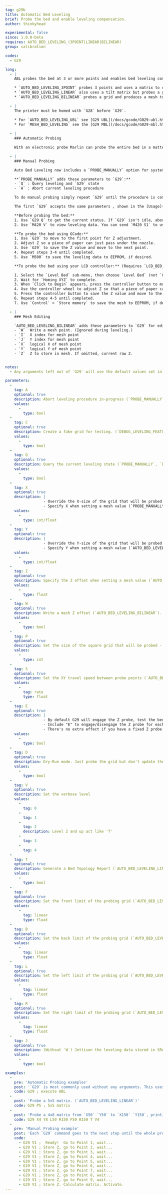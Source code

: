 ```yaml
---
tag: g29b
title: Automatic Bed Leveling
brief: Probe the bed and enable leveling compensation.
author: thinkyhead

experimental: false
since: 1.0.0-beta
requires: AUTO_BED_LEVELING_(3POINT|LINEAR|BILINEAR)
group: calibration

codes:
  - G29

long:
  - |
    ABL probes the bed at 3 or more points and enables bed leveling compensation. The exact procedure and method depends on the type of bed leveling chosen in `Configuration.h`:

    * `AUTO_BED_LEVELING_3POINT` probes 3 points and uses a matrix to compensate for bed tilt.
    * `AUTO_BED_LEVELING_LINEAR` also uses a tilt matrix but probes a grid and applies "least-squares."
    * `AUTO_BED_LEVELING_BILINEAR` probes a grid and produces a mesh to adjust Z across the bed.

  - |
    The printer must be homed with `G28` before `G29`.

    * For `AUTO_BED_LEVELING_UBL` see [G29 UBL](/docs/gcode/G029-ubl.html) and [G26 Mesh Editing](/docs/gcode/G026.html).
    * For `MESH_BED_LEVELING` see the [G29 MBL](/docs/gcode/G029-mbl.html) page.
    
  - |
    ### Automatic Probing

    With an electronic probe Marlin can probe the entire bed in a matter of seconds —even before every print— with a single `G29` command. Available parameters depend on the style of leveling. See parameter descriptions and examples below for details.

  - |
    ### Manual Probing

    Auto Bed Leveling now includes a `PROBE_MANUALLY` option for systems lacking a probe.

    **`PROBE_MANUALLY` adds these parameters to `G29`:**
    - `Q` : Query leveling and `G29` state
    - `A` : Abort current leveling procedure

    To do manual probing simply repeat `G29` until the procedure is complete.

    The first `G29` accepts the same parameters , shown in the [Usage](#usage-g29b) section below. The exact parameters available will depend on which style of bed leveling is enabled. (***Note:** UBL parameters are not covered on this page unless they coincide. See the [`G29` for UBL](/docs/gcode/G029-ubl.html) page for a full list of its options.*)

    **Before probing the bed:**
    1. Use `G29 Q` to get the current status. If `G29` isn't idle, abort with `G29 A`.
    2. Use `M420 V` to view leveling data. You can send `M420 S1` to use the existing data.

    **To probe the bed using GCode:**
    1. Use `G29` to move to the first point for Z adjustment.
    2. Adjust Z so a piece of paper can just pass under the nozzle.
    3. Use `G29` to save the Z value and move to the next point.
    4. Repeat steps 3-4 until completed.
    5. Use `M500` to save the leveling data to EEPROM, if desired.

    **To probe the bed using your LCD controller:** (Requires `LCD_BED_LEVELING`)

    1. Select the `Level Bed` sub-menu, then choose `Level Bed` (not `Cancel`).
    2. Wait for `Homing XYZ` to complete.
    3. When `Click to Begin` appears, press the controller button to move to the first point.
    4. Use the controller wheel to adjust Z so that a piece of paper can just pass under the nozzle.
    5. Press the controller button to save the Z value and move to the next point.
    6. Repeat steps 4-5 until completed.
    7. Use `Control` > `Store memory` to save the mesh to EEPROM, if desired.

  - |
    ### Mesh Editing

    `AUTO_BED_LEVELING_BILINEAR` adds these parameters to `G29` for editing mesh points:
    - `W`  Write a mesh point. (Ignored during leveling.)
    - `I`  X index for mesh point
    - `J`  Y index for mesh point
    - `X`  logical X of mesh point
    - `Y`  logical Y of mesh point
    - `Z`  Z to store in mesh. If omitted, current raw Z.


notes:
  - Any arguments left out of `G29` will use the default values set in `Configuration.h`.

parameters:
  -
    tag: A
    optional: true
    description: Abort leveling procedure in-progress (`PROBE_MANUALLY`)
    values:
      -
        type: bool
  -
    tag: C
    optional: true
    description: Create a fake grid for testing. (`DEBUG_LEVELING_FEATURE`)
    values:
      -
        type: bool
  -
    tag: Q
    optional: true
    description: Query the current leveling state (`PROBE_MANUALLY`, `DEBUG_LEVELING_FEATURE`)
    values:
      -
        type: bool
  -
    tag: X
    optional: true
    description: |
                 - Override the X-size of the grid that will be probed (`AUTO_BED_LEVELING_LINEAR`).
                 - Specify X when setting a mesh value (`PROBE_MANUALLY`).
    values:
      -
        type: int/float
  -
    tag: Y
    optional: true
    description: |
                 - Override the Y-size of the grid that will be probed (`AUTO_BED_LEVELING_LINEAR`).
                 - Specify Y when setting a mesh value (`AUTO_BED_LEVELING_LINEAR`).
    values:
      -
        type: int/float
  -
    tag: Z
    optional: true
    description: Specify the Z offset when setting a mesh value (`AUTO_BED_LEVELING_BILINEAR`).
    values:
      -
        type: float
  -
    tag: W
    optional: true
    description: Write a mesh Z offset (`AUTO_BED_LEVELING_BILINEAR`). Requires `X`,`Y` or `I`,`J` to specify the point, and `Z` to specify the value.
    values:
      -
        type: bool
  -
    tag: P
    optional: true
    description: Set the size of the square grid that will be probed - P x P points (`AUTO_BED_LEVELING_LINEAR`)
    values:
      -
        type: int
  -
    tag: S
    optional: true
    description: Set the XY travel speed between probe points (`AUTO_BED_LEVELING_LINEAR`, `AUTO_BED_LEVELING_BILINEAR`)
    values:
      -
        tag: rate
        type: float
  -
    tag: E
    optional: true
    description: |
                 - By default G29 will engage the Z probe, test the bed, then disengage. 
                 - Include "E" to engage/disengage the Z probe for each sample. 
                 - There's no extra effect if you have a fixed Z probe. (without `PROBE_MANUALLY`)
    values:
      -
        type: bool
  -
    tag: D
    optional: true
    description: Dry-Run mode. Just probe the grid but don't update the bed leveling data
    values:
      -
        type: bool
  -
    tag: V
    optional: true
    description: Set the verbose level
    values:
      -
        tag: 0
      -
        tag: 1
      -
        tag: 2
        description: Level 2 and up act like 'T'
      -
        tag: 3
      -
        tag: 4
  -
    tag: T
    optional: true
    description: Generate a Bed Topology Report (`AUTO_BED_LEVELING_LINEAR`)
    values:
      -
        type: bool
  -
    tag: F
    optional: true
    description: Set the front limit of the probing grid (`AUTO_BED_LEVELING_LINEAR`, `AUTO_BED_LEVELING_BILINEAR`)
    values:
      -
        tag: linear
        type: float
  -
    tag: B
    optional: true
    description: Set the back limit of the probing grid (`AUTO_BED_LEVELING_LINEAR`, `AUTO_BED_LEVELING_BILINEAR`)
    values:
      -
        tag: linear
        type: float
  -
    tag: L
    optional: true
    description: Set the left limit of the probing grid (`AUTO_BED_LEVELING_LINEAR`, `AUTO_BED_LEVELING_BILINEAR`)
    values:
      -
        tag: linear
        type: float
  -
    tag: R
    optional: true
    description: Set the right limit of the probing grid (`AUTO_BED_LEVELING_LINEAR`, `AUTO_BED_LEVELING_BILINEAR`)
    values:
      -
        tag: linear
        type: float
  -
    tag: J
    optional: true
    description: (Without `W`) Jettison the leveling data stored in SRAM and turn off leveling compensation. Data in EEPROM is not affected.
    values:
      -
        type: bool

examples:
  -
    pre: 'Automatic Probing examples'
    post: '`G29` is most commonly used without any arguments. This uses the defaults set in `Configuration.h`.'
    code: G29 ; execute ABL
  -
    post: 'Probe a 5x5 matrix. (`AUTO_BED_LEVELING_LINEAR`)'
    code: G29 P5 ; 5x5 matrix
  -
    post: 'Probe a 4x8 matrix from `X50` `Y50` to `X150` `Y150`, printing a full report. (`AUTO_BED_LEVELING_LINEAR`)'
    code: G29 X4 Y8 L50 R150 F50 B150 T V4
  -
    pre: 'Manual Probing example'
    post: 'Each `G29` command goes to the next step until the whole procedure is done. The `V1` parameter provides a progress report.'
    code:
      - G29 V1 ;  Ready!  Go to Point 1, wait...
      - G29 V1 ; Store Z, go to Point 2, wait...
      - G29 V1 ; Store Z, go to Point 3, wait...
      - G29 V1 ; Store Z, go to Point 4, wait...
      - G29 V1 ; Store Z, go to Point 5, wait...
      - G29 V1 ; Store Z, go to Point 6, wait...
      - G29 V1 ; Store Z, go to Point 7, wait...
      - G29 V1 ; Store Z, go to Point 8, wait...
      - G29 V1 ; Store Z, go to Point 9, wait...
      - G29 V1 ; Store Z. Calculate matrix. Activate.
---
```

